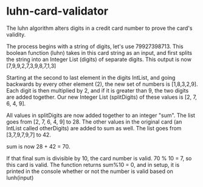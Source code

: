 # luhn-card-validator

The luhn algorithm alters digits in a credit card number to prove the card's validity.

The process begins with a string of digits, let's use 79927398713. 
This boolean function (luhn) takes in this card string as an input, and first splits the string into an Integer List (digits) of separate digits. This output is now [7,9,9,2,7,3,9,8,7,1,3] 

Starting at the second to last element in the digits IntList, and going backwards by every other element (2), the new set of numbers is [1,8,3,2,9]. Each digit is then multiplied by 2, and if it is greater than 9, the two digits are added together.
Our new Integer List (splitDigits) of these values is [2, 7, 6, 4, 9].

All values in splitDigits are now added together to an integer "sum". The list goes from [2, 7, 6, 4, 9] to 28.
The other values in the original card (an IntList called otherDigits) are added to sum as well. The list goes from [3,7,9,7,9,7] to 42.

sum is now 28 + 42 = 70.

If that final sum is divisible by 10, the card number is valid. 70 % 10 = 7, so this card is valid. The function returns sum%10 = 0, and in setup, it is printed in the console whether or not the number is valid based on lunh(input)
